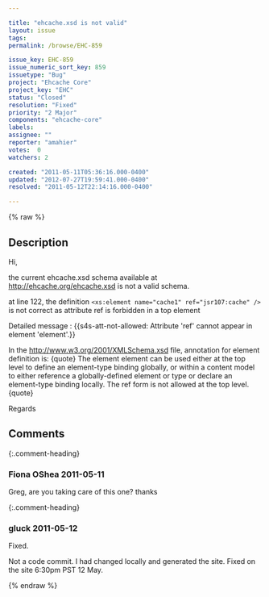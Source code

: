 ```yaml
---

title: "ehcache.xsd is not valid"
layout: issue
tags: 
permalink: /browse/EHC-859

issue_key: EHC-859
issue_numeric_sort_key: 859
issuetype: "Bug"
project: "Ehcache Core"
project_key: "EHC"
status: "Closed"
resolution: "Fixed"
priority: "2 Major"
components: "ehcache-core"
labels: 
assignee: ""
reporter: "amahier"
votes:  0
watchers: 2

created: "2011-05-11T05:36:16.000-0400"
updated: "2012-07-27T19:59:41.000-0400"
resolved: "2011-05-12T22:14:16.000-0400"

---
```




{% raw %}



## Description

<div markdown="1" class="description">

Hi,

the current ehcache.xsd schema available at http://ehcache.org/ehcache.xsd is not a valid schema.

at line 122, the definition 
```<xs:element name="cache1" ref="jsr107:cache" />```
 is not correct as attribute ref is forbidden in a top element

Detailed message :
{{s4s-att-not-allowed: Attribute 'ref' cannot appear in element 'element'.}}

In the http://www.w3.org/2001/XMLSchema.xsd file, annotation for element definition is:
{quote}
The element element can be used either
   at the top level to define an element-type binding globally,
   or within a content model to either reference a globally-defined
   element or type or declare an element-type binding locally.
   The ref form is not allowed at the top level.
{quote}

Regards

</div>

## Comments


{:.comment-heading}
### **Fiona OShea** <span class="date">2011-05-11</span>

<div markdown="1" class="comment">

Greg, are you taking care of this one?
thanks

</div>


{:.comment-heading}
### **gluck** <span class="date">2011-05-12</span>

<div markdown="1" class="comment">

Fixed. 

Not a code commit. I had changed locally and generated the site. Fixed on the site 6:30pm PST 12 May.

</div>



{% endraw %}
